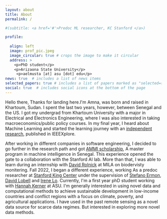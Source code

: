 ```yaml
---
layout: about
title: About
permalink: /

#(subtitle: <a href='#'>Predoc ML researcher, KC Stanford </a>)

profile:
  
  align: left
  image: prof_pic.jpeg
  image_circular: true # crops the image to make it circular
  address: >
    <p>PhD student</p>
    <p>Arizaona State University</p>
     <p>aelmusta [at] asu [dot] edu</p>
news: true  # includes a list of news items
selected_papers: true # includes a list of papers marked as "selected={true}"
social: true  # includes social icons at the bottom of the page
---
```


[//]: # (Write your biography here. Tell the world about yourself. Link to your favorite [subreddit]&#40;http://reddit.com&#41;. You can put a picture in, too. The code is already in, just name your picture `prof_pic.jpg` and put it in the `img/` folder.)

[//]: # ()
[//]: # (Put your address / P.O. box / other info right below your picture. You can also disable any these elements by editing `profile` property of the YAML header of your `_pages/about.md`. Edit `_bibliography/papers.bib` and Jekyll will render your [publications page]&#40;/al-folio/publications/&#41; automatically.)

[//]: # ()
[//]: # ([//])
Hello there, Thanks for landing here.I'm Amna, was born and raised in Khartoum, Sudan. I spent the last two years, however, between Senegal and the US.
I got my undergrad from Khartoum University with a major in Electrical and Electronics Engineering, where I was also interested in taking macroeconomics/public policy courses. In my final year, I heard about Machine Learning and started the learning journey with an [independent research](https://ieeexplore.ieee.org/abstract/document/9070840), published in IEEEXplore.

After working in different companies in software engineering, I decided to go further in the research path and got [AMMI scholarship](https://aimsammi.org/), A master program in machine intelligence in Senegal.
This experience opened the gate to a collaboration with the Stanford AI lab. More than that, I was able to learn during an internship with [David Rolnick](https://davidrolnick.com/) at MILA on biodervisty monitering. Fall 2022, I began a different experience, working As a predoc researcher at [Stanford King Center](https://kingcenter.stanford.edu/) under the supervision of [Stefano Ermon](https://cs.stanford.edu/~ermon/), [David Lobell](https://fse.fsi.stanford.edu/people/david_lobell) and [Irene Lo](https://sites.google.com/view/irene-lo).
Currently, I'm a first year phD student working with [Hannah Kerner](https://hannah-rae.github.io/) at ASU.
I'm generally interested in using novel data and computational methods to achieve sustainable development in low-income countries and conflict regions with a focus on climate, poverty, and agricultural applications. I have used in the past remote sensing as a novel data source for scarce data regimes. But interested in exploring more novel data methods.

[//]: # (&#40;Link to your social media connections, too. This theme is set up to use [Linkedin]&#40;&#40;https://www.linkedin.com/in/amna-elmustafa-20ab8b11a/&#41;&#41; )